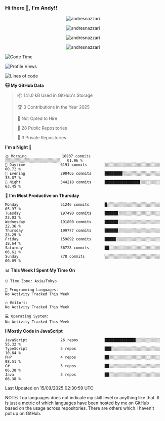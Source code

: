 ### Hi there 👋, I'm Andy!!

<p align="center" >
  <img src="https://github-profile-trophy.vercel.app/?username=AndresNazzari&theme=dracula&column=-1" alt="andresnazzari"/>
</p>

<p align="center">
  <img  src="https://github-readme-stats.vercel.app/api?username=AndresNazzari&count_private=true&show_icons=true&theme=dracula" alt="andresnazzari"/>
</p>
<p align="center">
  <img  src="https://github-readme-stats.vercel.app/api/top-langs/?username=AndresNazzari&layout=compact" alt="andresnazzari"/>
</p>
<p align="center" >
  <img src="https://github-readme-stats.vercel.app/api/wakatime?username=AndresNazzari" alt="andresnazzari"/>
</p>

<!--START_SECTION:waka-->
![Code Time](http://img.shields.io/badge/Code%20Time-966%20hrs%209%20mins-blue)

![Profile Views](http://img.shields.io/badge/Profile%20Views-7-blue)

![Lines of code](https://img.shields.io/badge/From%20Hello%20World%20I%27ve%20Written-140.0%20million%20lines%20of%20code-blue)

**🐱 My GitHub Data** 

> 📦 141.0 kB Used in GitHub's Storage 
 > 
> 🏆 3 Contributions in the Year 2025
 > 
> 🚫 Not Opted to Hire
 > 
> 📜 28 Public Repositories 
 > 
> 🔑 3 Private Repositories 
 > 
**I'm a Night 🦉** 

```text
🌞 Morning                16837 commits       ░░░░░░░░░░░░░░░░░░░░░░░░░   01.96 % 
🌆 Daytime                6191 commits        ░░░░░░░░░░░░░░░░░░░░░░░░░   00.72 % 
🌃 Evening                290465 commits      ████████░░░░░░░░░░░░░░░░░   33.87 % 
🌙 Night                  544218 commits      ████████████████░░░░░░░░░   63.45 % 
```
📅 **I'm Most Productive on Thursday** 

```text
Monday                   51246 commits       █░░░░░░░░░░░░░░░░░░░░░░░░   05.97 % 
Tuesday                  197490 commits      ██████░░░░░░░░░░░░░░░░░░░   23.03 % 
Wednesday                191800 commits      ██████░░░░░░░░░░░░░░░░░░░   22.36 % 
Thursday                 199777 commits      ██████░░░░░░░░░░░░░░░░░░░   23.29 % 
Friday                   159892 commits      █████░░░░░░░░░░░░░░░░░░░░   18.64 % 
Saturday                 56728 commits       ██░░░░░░░░░░░░░░░░░░░░░░░   06.61 % 
Sunday                   778 commits         ░░░░░░░░░░░░░░░░░░░░░░░░░   00.09 % 
```


📊 **This Week I Spent My Time On** 

```text
🕑︎ Time Zone: Asia/Tokyo

💬 Programming Languages: 
No Activity Tracked This Week

🔥 Editors: 
No Activity Tracked This Week

💻 Operating System: 
No Activity Tracked This Week
```

**I Mostly Code in JavaScript** 

```text
JavaScript               26 repos            ██████████████░░░░░░░░░░░   55.32 % 
TypeScript               5 repos             ███░░░░░░░░░░░░░░░░░░░░░░   10.64 % 
PHP                      4 repos             ██░░░░░░░░░░░░░░░░░░░░░░░   08.51 % 
C#                       3 repos             ██░░░░░░░░░░░░░░░░░░░░░░░   06.38 % 
Java                     3 repos             ██░░░░░░░░░░░░░░░░░░░░░░░   06.38 % 
```




 Last Updated on 15/09/2025 02:30:59 UTC
<!--END_SECTION:waka-->

NOTE: Top languages does not indicate my skill level or anything like that. It is just a metric of which languages have been hosted by me on GitHub based on the usage across repositories. There are others which I haven't put up on GitHub.

<!-- Here are some ideas to get you started:

-   🔭 I’m currently working on ...
-   🌱 I’m currently learning ...
-   👯 I’m looking to collaborate on ...
-   🤔 I’m looking for help with ...
-   💬 Ask me about ...
-   📫 How to reach me: ...
-   😄 Pronouns: ...
-   ⚡ Fun fact: ... -->

